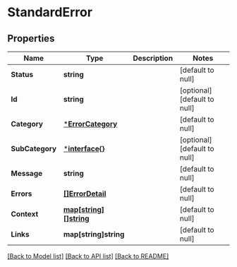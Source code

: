 # StandardError

## Properties
Name | Type | Description | Notes
------------ | ------------- | ------------- | -------------
**Status** | **string** |  | [default to null]
**Id** | **string** |  | [optional] [default to null]
**Category** | [***ErrorCategory**](ErrorCategory.md) |  | [default to null]
**SubCategory** | [***interface{}**](interface{}.md) |  | [optional] [default to null]
**Message** | **string** |  | [default to null]
**Errors** | [**[]ErrorDetail**](ErrorDetail.md) |  | [default to null]
**Context** | [**map[string][]string**](array.md) |  | [default to null]
**Links** | **map[string]string** |  | [default to null]

[[Back to Model list]](../README.md#documentation-for-models) [[Back to API list]](../README.md#documentation-for-api-endpoints) [[Back to README]](../README.md)

